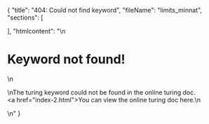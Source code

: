 {
  "title": "404: Could not find keyword",
  "fileName": "limits_minnat",
  "sections": [

  ],
  "htmlcontent": "\n<h1>Keyword not found!</h1>\n<p>\nThe turing keyword could not be found in the online turing doc.<br><a href=\"index-2.html\">You can view the online turing doc here.</a>\n</p>\n"
}
